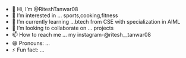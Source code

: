 - 👋 Hi, I’m @RiteshTanwar08
- 👀 I’m interested in ... sports,cooking,fitness
- 🌱 I’m currently learning ...btech from CSE with specialization in AIML
- 💞️ I’m looking to collaborate on ... projects
- 📫 How to reach me ... my instagram-@ritesh__tanwar08
- 😄 Pronouns: ...
- ⚡ Fun fact: ...

<!---
RiteshTanwar08/RiteshTanwar08 is a ✨ special ✨ repository because its `README.md` (this file) appears on your GitHub profile.
You can click the Preview link to take a look at your changes.
--->
